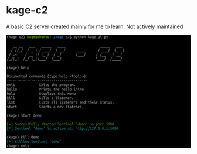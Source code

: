 # kage-c2
A basic C2 server created mainly for me to learn. Not actively maintained. 

![](images/demo.png)

